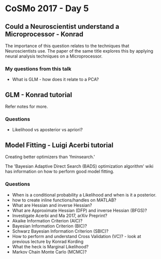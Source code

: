 # CoSMo 2017 - Day 5

## Could a Neuroscientist understand a Microprocessor - Konrad
The importance of this question relates to the techniques that Neuroscientists use. The paper of the same title explores this by applying neural analysis techniques on a Microprocessor.

### My questions from this talk
* What is GLM - how does it relate to a PCA?

## GLM - Konrad tutorial
Refer notes for more.

### Questions
* Likelihood vs aposterior vs apriori?

## Model Fitting - Luigi Acerbi tutorial
Creating better optimizers than 'fminsearch.'

The 'Bayesian Adaptive Direct Search (BADS) optimization algorithm' wiki has information on how to perform good model fitting.

### Questions
* When is a conditional probability a Likelihood and when is it a posterior.
* how to create inline functions/handles on MATLAB?
* What are Hessian and inverse Hessian?
* What are Approximate Hessian (DFP) and inverse Hessian (BFGS)?
* Investigate Acerbi and Ma 2017, arXiv Preprint?
* Akaike Information Criterion (AIC)?
* Bayesian Information Criterion (BIC)?
 * Schwarz Bayesian Information Criterion (SBIC)?
 * How to perform and understand Cross Validation (VC)? - look at previous lecture by Konrad Kording
 * What the heck is Marginal Likelihood?
 * Markov Chain Monte Carlo (MCMC)?
